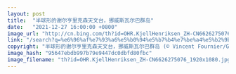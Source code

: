 ```yaml
---
layout: post
title:  "半球形的谢尔亨里克森天文台，挪威斯瓦尔巴群岛"
date:   "2021-12-27 16:00:00 +0800"
image_url: "http://cn.bing.com/th?id=OHR.KjellHenriksen_ZH-CN6626275076_1920x1080.jpg&rf=LaDigue_1920x1080.jpg&pid=hp"
link: "/search?q=%e6%96%af%e7%93%a6%e5%b0%94%e5%b7%b4%e7%be%a4%e5%b2%9b&form=hpcapt&mkt=zh-cn"
copyright: "半球形的谢尔亨里克森天文台，挪威斯瓦尔巴群岛 (© Vincent Fournier/Gallery Stock)"
image_hash: "95647ebdb997b79e9447dc0dbfd80fbc"
image_filename: "th?id=OHR.KjellHenriksen_ZH-CN6626275076_1920x1080.jpg&rf=LaDigue_1920x1080.jpg&pid=hp"
---
```

